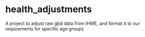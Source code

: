 # health_adjustments
A project to adjust raw gbd data from IHME, and format it to our requirements for specific age groups
